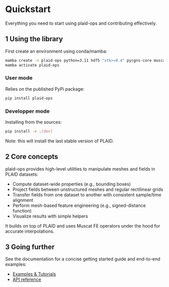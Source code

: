 # Quickstart

Everything you need to start using plaid-ops and contributing effectively.

## 1 Using the library

First create an environment using conda/mamba:

```bash
mamba create -n plaid-ops python=3.11 hdf5 "vtk>=9.4" pycgns-core muscat-core=2.5 -c conda-forge
mamba activate plaid-ops
```

### User mode

Relies on the published PyPi package:

```bash
pip install plaid-ops
```

### Developper mode

Installing from the sources:

```bash
pip install -e .[dev]
```

Note: this will install the last stable version of PLAID.

## 2 Core concepts

plaid-ops provides high-level utilities to manipulate meshes and fields in PLAID datasets:
- Compute dataset-wide properties (e.g., bounding boxes)
- Project fields between unstructured meshes and regular rectilinear grids
- Transfer fields from one dataset to another with consistent sample/time alignment
- Perform mesh-based feature engineering (e.g., signed-distance function)
- Visualize results with simple helpers

It builds on top of PLAID and uses Muscat FE operators under the hood for accurate interpolations.

## 3 Going further

See the documentation for a concise getting started guide and end-to-end examples:
- [Examples & Tutorials](https://plaid-ops.readthedocs.io/en/latest/source/notebooks.html)
- [API reference](https://plaid-ops.readthedocs.io/en/latest/autoapi/plaid_ops/index.html)